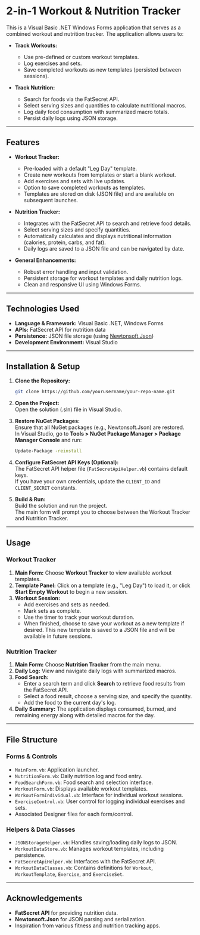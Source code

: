 # 2-in-1 Workout & Nutrition Tracker

This is a Visual Basic .NET Windows Forms application that serves as a combined workout and nutrition tracker. The application allows users to:

- **Track Workouts:**
  - Use pre-defined or custom workout templates.
  - Log exercises and sets.
  - Save completed workouts as new templates (persisted between sessions).

- **Track Nutrition:**
  - Search for foods via the FatSecret API.
  - Select serving sizes and quantities to calculate nutritional macros.
  - Log daily food consumption with summarized macro totals.
  - Persist daily logs using JSON storage.

---

## Features

- **Workout Tracker:**
  - Pre-loaded with a default "Leg Day" template.
  - Create new workouts from templates or start a blank workout.
  - Add exercises and sets with live updates.
  - Option to save completed workouts as templates.
  - Templates are stored on disk (JSON file) and are available on subsequent launches.

- **Nutrition Tracker:**
  - Integrates with the FatSecret API to search and retrieve food details.
  - Select serving sizes and specify quantities.
  - Automatically calculates and displays nutritional information (calories, protein, carbs, and fat).
  - Daily logs are saved to a JSON file and can be navigated by date.

- **General Enhancements:**
  - Robust error handling and input validation.
  - Persistent storage for workout templates and daily nutrition logs.
  - Clean and responsive UI using Windows Forms.

---

## Technologies Used

- **Language & Framework:** Visual Basic .NET, Windows Forms  
- **APIs:** FatSecret API for nutrition data  
- **Persistence:** JSON file storage (using [Newtonsoft.Json](https://www.newtonsoft.com/json))  
- **Development Environment:** Visual Studio

---

## Installation & Setup

1. **Clone the Repository:**

   ```bash
   git clone https://github.com/yourusername/your-repo-name.git
   ```

2. **Open the Project:**  
   Open the solution (.sln) file in Visual Studio.

3. **Restore NuGet Packages:**  
   Ensure that all NuGet packages (e.g., Newtonsoft.Json) are restored.  
   In Visual Studio, go to **Tools > NuGet Package Manager > Package Manager Console** and run:

   ```bash
   Update-Package -reinstall
   ```

4. **Configure FatSecret API Keys (Optional):**  
   The FatSecret API helper file (`FatSecretApiHelper.vb`) contains default keys.  
   If you have your own credentials, update the `CLIENT_ID` and `CLIENT_SECRET` constants.

5. **Build & Run:**  
   Build the solution and run the project.  
   The main form will prompt you to choose between the Workout Tracker and Nutrition Tracker.

---

## Usage

### Workout Tracker

1. **Main Form:** Choose **Workout Tracker** to view available workout templates.
2. **Template Panel:** Click on a template (e.g., "Leg Day") to load it, or click **Start Empty Workout** to begin a new session.
3. **Workout Session:**
   - Add exercises and sets as needed.
   - Mark sets as complete.
   - Use the timer to track your workout duration.
   - When finished, choose to save your workout as a new template if desired. This new template is saved to a JSON file and will be available in future sessions.

### Nutrition Tracker

1. **Main Form:** Choose **Nutrition Tracker** from the main menu.
2. **Daily Log:** View and navigate daily logs with summarized macros.
3. **Food Search:**
   - Enter a search term and click **Search** to retrieve food results from the FatSecret API.
   - Select a food result, choose a serving size, and specify the quantity.
   - Add the food to the current day's log.
4. **Daily Summary:** The application displays consumed, burned, and remaining energy along with detailed macros for the day.

---

## File Structure

### Forms & Controls
- `MainForm.vb`: Application launcher.
- `NutritionForm.vb`: Daily nutrition log and food entry.
- `FoodSearchForm.vb`: Food search and selection interface.
- `WorkoutForm.vb`: Displays available workout templates.
- `WorkoutFormIndividual.vb`: Interface for individual workout sessions.
- `ExerciseControl.vb`: User control for logging individual exercises and sets.
- Associated Designer files for each form/control.

### Helpers & Data Classes
- `JSONStorageHelper.vb`: Handles saving/loading daily logs to JSON.
- `WorkoutDataStore.vb`: Manages workout templates, including persistence.
- `FatSecretApiHelper.vb`: Interfaces with the FatSecret API.
- `WorkoutDataClasses.vb`: Contains definitions for `Workout`, `WorkoutTemplate`, `Exercise`, and `ExerciseSet`.

---

## Acknowledgements

- **FatSecret API** for providing nutrition data.
- **Newtonsoft.Json** for JSON parsing and serialization.
- Inspiration from various fitness and nutrition tracking apps.
